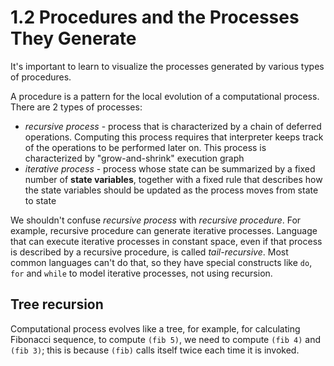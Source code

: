 # 1.2 Procedures and the Processes They Generate

It's important to learn to visualize the processes generated by various types
of procedures.

A procedure is a pattern for the local evolution of a computational process.
There are 2 types of processes:

* *recursive process* - process that is characterized by a chain of deferred
  operations. Computing this process requires that interpreter keeps track of
  the operations to be performed later on. This process is characterized by
  "grow-and-shrink" execution graph
* *iterative process* - process whose state can be summarized by a fixed
  number of **state variables**, together with a fixed rule that describes how
  the state variables should be updated as the process moves from state to
  state

We shouldn't confuse *recursive process* with *recursive procedure*. For
example, recursive procedure can generate iterative processes. Language that
can execute iterative processes in constant space, even if that process is
described by a recursive procedure, is called *tail-recursive*. Most common
languages can't do that, so they have special constructs like `do`, `for` and
`while` to model iterative processes, not using recursion.

## Tree recursion

Computational process evolves like a tree, for example, for calculating
Fibonacci sequence, to compute `(fib 5)`, we need to compute `(fib 4)` and
`(fib 3)`; this is because `(fib)` calls itself twice each time it is invoked.
